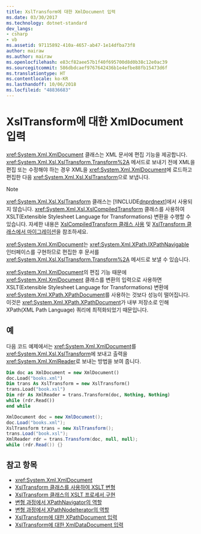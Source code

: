 ```yaml
---
title: XslTransform에 대한 XmlDocument 입력
ms.date: 03/30/2017
ms.technology: dotnet-standard
dev_langs:
- csharp
- vb
ms.assetid: 97115892-410a-4657-ab47-1e14dfba73f8
author: mairaw
ms.author: mairaw
ms.openlocfilehash: e83cf82aee57b1f40f695700d8d0b38c12e0ac39
ms.sourcegitcommit: 586dbdcaef9767642436b1e4efbe88fb15473d6f
ms.translationtype: HT
ms.contentlocale: ko-KR
ms.lasthandoff: 10/06/2018
ms.locfileid: "48836683"
---
```

# <a name="xmldocument-input-to-xsltransform"></a>XslTransform에 대한 XmlDocument 입력
<xref:System.Xml.XmlDocument> 클래스는 XML 문서에 편집 기능을 제공합니다. <xref:System.Xml.Xsl.XslTransform.Transform%2A> 메서드로 보내기 전에 XML을 편집 또는 수정해야 하는 경우 XML을 <xref:System.Xml.XmlDocument>에 로드하고 편집한 다음 <xref:System.Xml.Xsl.XslTransform>으로 보냅니다.  
  
> [!NOTE]
>  <xref:System.Xml.Xsl.XslTransform> 클래스는 [!INCLUDE[dnprdnext](../../../../includes/dnprdnext-md.md)]에서 사용되지 않습니다. <xref:System.Xml.Xsl.XslCompiledTransform> 클래스를 사용하여 XSLT(Extensible Stylesheet Language for Transformations) 변환을 수행할 수 있습니다. 자세한 내용은 [XslCompiledTransform 클래스 사용](../../../../docs/standard/data/xml/using-the-xslcompiledtransform-class.md) 및 [XslTransform 클래스에서 마이그레이션](../../../../docs/standard/data/xml/migrating-from-the-xsltransform-class.md)을 참조하세요.  
  
 <xref:System.Xml.XmlDocument>는 <xref:System.Xml.XPath.IXPathNavigable> 인터페이스를 구현하므로 편집한 후 문서를 <xref:System.Xml.Xsl.XslTransform.Transform%2A> 메서드로 보낼 수 있습니다.  
  
 <xref:System.Xml.XmlDocument>의 편집 기능 때문에 <xref:System.Xml.XmlDocument> 클래스를 변환의 입력으로 사용하면 XSLT(Extensible Stylesheet Language for Transformations) 변환에 <xref:System.Xml.XPath.XPathDocument>를 사용하는 것보다 성능이 떨어집니다. 이것은 <xref:System.Xml.XPath.XPathDocument>가 내부 저장소로 인해 XPath(XML Path Language) 쿼리에 최적화되었기 때문입니다.  
  
## <a name="example"></a>예  
 다음 코드 예제에서는 <xref:System.Xml.XmlDocument>를 <xref:System.Xml.Xsl.XslTransform>에 보내고 출력을 <xref:System.Xml.XmlReader>로 보내는 방법을 보여 줍니다.  
  
```vb  
Dim doc as XmlDocument = new XmlDocument()  
doc.Load("books.xml")  
Dim trans As XslTransform = new XslTransform()  
trans.Load("book.xsl")  
Dim rdr As XmlReader = trans.Transform(doc, Nothing, Nothing)  
while (rdr.Read())  
end while  
```  
  
```csharp  
XmlDocument doc = new XmlDocument();  
doc.Load("books.xml");  
XslTransform trans = new XslTransform();  
trans.Load("book.xsl");  
XmlReader rdr = trans.Transform(doc, null, null);  
while (rdr.Read()) {}  
```  
  
## <a name="see-also"></a>참고 항목

- <xref:System.Xml.XmlDocument>  
- [XslTransform 클래스를 사용하여 XSLT 변형](../../../../docs/standard/data/xml/xslt-transformations-with-the-xsltransform-class.md)  
- [XslTransform 클래스의 XSLT 프로세서 구현](../../../../docs/standard/data/xml/xsltransform-class-implements-the-xslt-processor.md)  
- [변형 과정에서 XPathNavigator의 역할](../../../../docs/standard/data/xml/xpathnavigator-in-transformations.md)  
- [변형 과정에서 XPathNodeIterator의 역할](../../../../docs/standard/data/xml/xpathnodeiterator-in-transformations.md)  
- [XslTransform에 대한 XPathDocument 입력](../../../../docs/standard/data/xml/xpathdocument-input-to-xsltransform.md)  
- [XslTransform에 대한 XmlDataDocument 입력](../../../../docs/standard/data/xml/xmldatadocument-input-to-xsltransform.md)

